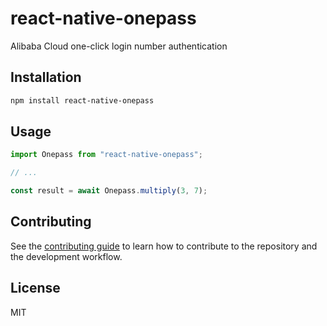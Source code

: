 # react-native-onepass

Alibaba Cloud one-click login number authentication

## Installation

```sh
npm install react-native-onepass
```

## Usage

```js
import Onepass from "react-native-onepass";

// ...

const result = await Onepass.multiply(3, 7);
```

## Contributing

See the [contributing guide](CONTRIBUTING.md) to learn how to contribute to the repository and the development workflow.

## License

MIT
